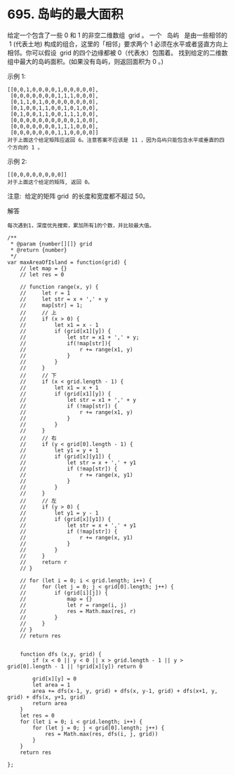 ﻿# 695. 岛屿的最大面积

给定一个包含了一些 0 和 1 的非空二维数组  grid 。
一个   岛屿   是由一些相邻的  1 (代表土地) 构成的组合，这里的「相邻」要求两个 1 必须在水平或者竖直方向上相邻。你可以假设  grid 的四个边缘都被 0（代表水）包围着。
找到给定的二维数组中最大的岛屿面积。(如果没有岛屿，则返回面积为 0 。)

示例 1:

    [[0,0,1,0,0,0,0,1,0,0,0,0,0],
     [0,0,0,0,0,0,0,1,1,1,0,0,0],
     [0,1,1,0,1,0,0,0,0,0,0,0,0],
     [0,1,0,0,1,1,0,0,1,0,1,0,0],
     [0,1,0,0,1,1,0,0,1,1,1,0,0],
     [0,0,0,0,0,0,0,0,0,0,1,0,0],
     [0,0,0,0,0,0,0,1,1,1,0,0,0],
     [0,0,0,0,0,0,0,1,1,0,0,0,0]]
    对于上面这个给定矩阵应返回 6。注意答案不应该是 11 ，因为岛屿只能包含水平或垂直的四个方向的 1 。

示例 2:

    [[0,0,0,0,0,0,0,0]]
    对于上面这个给定的矩阵, 返回 0。

注意:  给定的矩阵 grid  的长度和宽度都不超过 50。

解答

    每次遇到1，深度优先搜索，累加所有1的个数，并比较最大值。

    /**
     * @param {number[][]} grid
     * @return {number}
     */
    var maxAreaOfIsland = function(grid) {
        // let map = {}
        // let res = 0

        // function range(x, y) {
        //     let r = 1
        //     let str = x + ',' + y
        //     map[str] = 1;
        //     // 上
        //     if (x > 0) {
        //         let x1 = x - 1
        //         if (grid[x1][y]) {
        //             let str = x1 + ',' + y;
        //             if(!map[str]){
        //                 r += range(x1, y)
        //             }
        //         }
        //     }
        //     // 下
        //     if (x < grid.length - 1) {
        //         let x1 = x + 1
        //         if (grid[x1][y]) {
        //             let str = x1 + ',' + y
        //             if (!map[str]) {
        //                 r += range(x1, y)
        //             }
        //         }
        //     }
        //     // 右
        //     if (y < grid[0].length - 1) {
        //         let y1 = y + 1
        //         if (grid[x][y1]) {
        //             let str = x + ',' + y1
        //             if (!map[str]) {
        //                 r += range(x, y1)
        //             }
        //         }
        //     }
        //     // 左
        //     if (y > 0) {
        //         let y1 = y - 1
        //         if (grid[x][y1]) {
        //             let str = x + ',' + y1
        //             if (!map[str]) {
        //                 r += range(x, y1)
        //             }
        //         }
        //     }
        //     return r
        // }

        // for (let i = 0; i < grid.length; i++) {
        //     for (let j = 0; j < grid[0].length; j++) {
        //         if (grid[i][j]) {
        //             map = {}
        //             let r = range(i, j)
        //             res = Math.max(res, r)
        //         }
        //     }
        // }
        // return res


        function dfs (x,y, grid) {
            if (x < 0 || y < 0 || x > grid.length - 1 || y > grid[0].length - 1 || !grid[x][y]) return 0

            grid[x][y] = 0
            let area = 1
            area += dfs(x-1, y, grid) + dfs(x, y-1, grid) + dfs(x+1, y, grid) + dfs(x, y+1, grid)
            return area
        }
        let res = 0
        for (let i = 0; i < grid.length; i++) {
            for (let j = 0; j < grid[0].length; j++) {
                res = Math.max(res, dfs(i, j, grid))
            }
        }
        return res

    };
